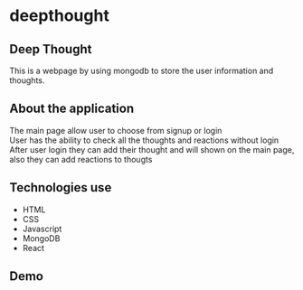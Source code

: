 # deepthought
## Deep Thought 
This is a webpage by using mongodb to store the user information and thoughts. 

## About the application
The main page allow user to choose from signup or login <br/>
User has the ability to check all the thoughts and reactions without login<br/>
After user login they can add their thought and will shown on the main page, also they can add reactions to thougts<br/>

## Technologies use
- HTML
- CSS
- Javascript
- MongoDB
- React


## Demo
